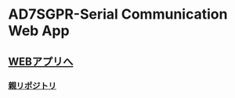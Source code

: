 # AD7SGPR-Serial Communication Web App



## [WEBアプリへ](https://bit-trade-one.github.io/AD7SGPR-SCWA/)

### [親リポジトリ](http://bit-trade-one.co.jp/) 
